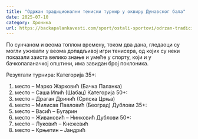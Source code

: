 ```yaml
---
title: "Одржан традиционални тениски турнир у оквиру Дунавског бала"
date: 2025-07-10
category: Хроника
url: https://backapalankavesti.com/sport/ostali-sportovi/odrzan-tradicionalni-teniski-turnir-u-okviru-dunavskog-bala/
---
```


По сунчаном и веома топлом времену, током два дана, гледаоци су могли уживати у веома допадљивој игри тенисера, од којих су неки показали заиста велико знање и умеће у спорту, који и у бачкопаланачкој општини, има завидан број поклоника.

Резултати турнира:
Категорија 35+:
1. место – Марко Жарковић (Бачка Паланка)
2. место – Саша Илић (Шабац)
Категорија 50+:
1. место – Драган Дринић (Српска Црња)
2. место – Милисав Павловић (Београд)
Дублови 35+:
1. место – Васић – Бугарин
2. место – Живановић – Нинковић
Дублови 50+:
1. место – Луковић – Кнежевић
2. место – Крњетин – Јандрић
